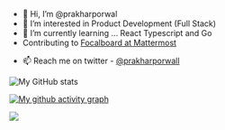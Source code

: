- 👋 Hi, I’m @prakharporwal
- 👀 I’m interested in Product Development (Full Stack)
- 🌱 I’m currently learning ... React Typescript and Go
- Contributing to [Focalboard at Mattermost](https://github.com/mattermost/focalboard)
<!-- 💞️ I’m looking to collaborate on--> 
- 📫 Reach me on twitter - [@prakharporwall](https://twitter.com/prakharporwall)

<!---
prakharporwal/prakharporwal is a ✨ special ✨ repository because its `README.md` (this file) appears on your GitHub profile.
You can click the Preview link to take a look at your changes.
--->

![My GitHub stats](https://github-readme-stats.vercel.app/api?username=prakharporwal&show_icons=true&theme=material-palenight)

[![My github activity graph](https://activity-graph.herokuapp.com/graph?username=prakharporwal&theme=material-palenight)](https://github.com/prakharporwal)

![](https://komarev.com/ghpvc/?username=prakharporwal&color=red)
